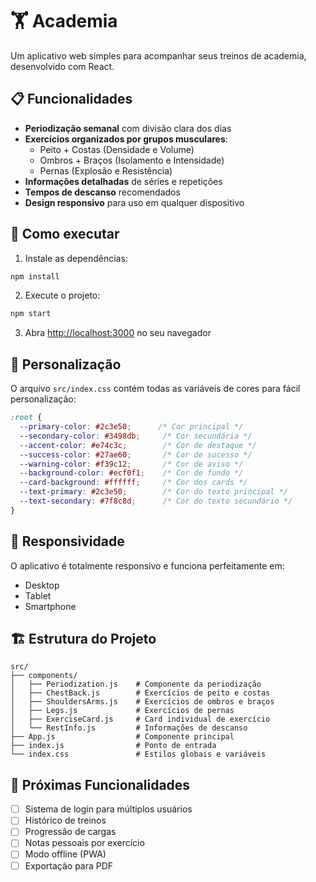 # 🏋️ Academia

Um aplicativo web simples para acompanhar seus treinos de academia, desenvolvido com React.

## 📋 Funcionalidades

- **Periodização semanal** com divisão clara dos dias
- **Exercícios organizados por grupos musculares**:
  - Peito + Costas (Densidade e Volume)
  - Ombros + Braços (Isolamento e Intensidade)
  - Pernas (Explosão e Resistência)
- **Informações detalhadas** de séries e repetições
- **Tempos de descanso** recomendados
- **Design responsivo** para uso em qualquer dispositivo

## 🚀 Como executar

1. Instale as dependências:
```bash
npm install
```

2. Execute o projeto:
```bash
npm start
```

3. Abra [http://localhost:3000](http://localhost:3000) no seu navegador

## 🎨 Personalização

O arquivo `src/index.css` contém todas as variáveis de cores para fácil personalização:

```css
:root {
  --primary-color: #2c3e50;      /* Cor principal */
  --secondary-color: #3498db;     /* Cor secundária */
  --accent-color: #e74c3c;        /* Cor de destaque */
  --success-color: #27ae60;       /* Cor de sucesso */
  --warning-color: #f39c12;       /* Cor de aviso */
  --background-color: #ecf0f1;    /* Cor de fundo */
  --card-background: #ffffff;     /* Cor dos cards */
  --text-primary: #2c3e50;        /* Cor do texto principal */
  --text-secondary: #7f8c8d;      /* Cor do texto secundário */
}
```

## 📱 Responsividade

O aplicativo é totalmente responsivo e funciona perfeitamente em:
- Desktop
- Tablet
- Smartphone

## 🏗️ Estrutura do Projeto

```
src/
├── components/
│   ├── Periodization.js    # Componente da periodização
│   ├── ChestBack.js        # Exercícios de peito e costas
│   ├── ShouldersArms.js    # Exercícios de ombros e braços
│   ├── Legs.js             # Exercícios de pernas
│   ├── ExerciseCard.js     # Card individual de exercício
│   └── RestInfo.js         # Informações de descanso
├── App.js                  # Componente principal
├── index.js                # Ponto de entrada
└── index.css               # Estilos globais e variáveis
```

## 🎯 Próximas Funcionalidades

- [ ] Sistema de login para múltiplos usuários
- [ ] Histórico de treinos
- [ ] Progressão de cargas
- [ ] Notas pessoais por exercício
- [ ] Modo offline (PWA)
- [ ] Exportação para PDF
